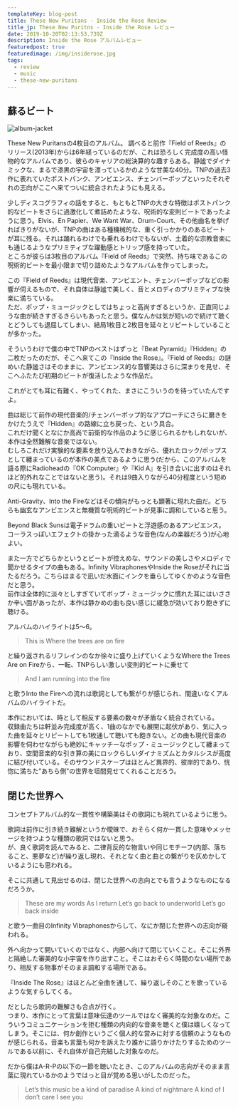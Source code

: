 ```yaml
---
templateKey: blog-post
title: These New Puritans - Inside the Rose Review
title_jp: These New Puritns - Inside the Rose レビュー
date: 2019-10-20T02:13:53.739Z
description: Inside the Rose アルバムレビュー
featuredpost: true
featuredimage: /img/insiderose.jpg
tags:
  - review
  - music
  - these-new-puritans
---
```

## 蘇るビート


![album-jacket](/img/insiderose.jpg)

These New Puritansの4枚目のアルバム。
調べると前作『Field of Reeds』のリリース(2013年)からは6年経っているのだが、これは恐ろしく完成度の高い怪物的なアルバムであり、彼らのキャリアの総決算的な趣すらある。静謐でダイナミックな、まるで漆黒の宇宙を漂っているかのような甘美な40分。TNPの過去3作に表れていたポストパンク、アンビエンス、チェンバーポップといったそれぞれの志向がここへ来てついに統合されたようにも見える。

少しディスコグラフィの話をすると、もともとTNPの大きな特徴はポストパンク的なビートをさらに過激化して煮詰めたような、呪術的な変則ビートであったように思う。Elvis、En Papier、We Want War、Drum-Court、その他曲名を挙げればきりがないが、TNPの曲はある種機械的な、重く引っかかりのあるビートが耳に残る。それは踊れるわけでも乗れるわけでもないが、土着的な宗教音楽にも通じるようなプリミティブな躍動感とトリップ感を持っていた。\
ところが彼らは3枚目のアルバム『Field of Reeds』で突然、持ち味であるこの呪術的ビートを最小限まで切り詰めたようなアルバムを作ってしまった。

この『Field of Reeds』は現代音楽、アンビエント、チェンバーポップなどの影響が伺えるもので、それ自体は静謐で美しく、音とメロディのプリミティブな快楽に満ちている。\
ただ、ポップ・ミュージックとしてはちょっと高尚すぎるというか、正直同じような曲が続きすぎるきらいもあったと思う。僕なんかは気が短いので続けて聴くとどうしても退屈してしまい、結局1枚目と2枚目を延々とリピートしていることが多かった。

そういうわけで僕の中でTNPのベストはずっと『Beat Pyramid』『Hidden』の二枚だったのだが、そこへ来てこの『Inside the Rose』。『Field of Reeds』の謎めいた静謐さはそのままに、アンビエンス的な音響美はさらに深まりを見せ、そこへふたたび初期のビートが復活したような作品だ。

これがとても耳に有難く、やってくれた、まさにこういうのを待っていたんですよ。

曲は総じて前作の現代音楽的/チェンバーポップ的なアプローチにさらに磨きをかけたうえで『Hidden』の路線に立ち戻った、という具合。\
これだけ聞くとなにか高尚で前衛的な作品のように感じられるかもしれないが、本作は全然難解な音楽ではない。\
むしろこれだけ実験的な要素を放り込んでおきながら、優れたロック/ポップスとして纏まっているのが本作の美点であるように思う(だから、このアルバムを語る際にRadioheadの『OK Computer』や『Kid A』を引き合いに出すのはそれほど的外れなことではないと思う)。それは9曲入りながら40分程度という短めの尺にも現れている。

Anti-Gravity、Into the Fireなどはその傾向がもっとも顕著に現れた曲だ。どちらも幽玄なアンビエンスと無機質な呪術的ビートが見事に調和していると思う。

Beyond Black Sunsは電子ドラムの重いビートと浮遊感のあるアンビエンス。\
コーラスっぽいエフェクトの掛かった滴るような音色(なんの楽器だろう)が心地よい。

また一方でどちらかというとビートが控えめな、サウンドの美しさやメロディで聞かせるタイプの曲もある。Infinity VibraphonesやInside the Roseがそれに当たるだろう。こちらはまるで凪いだ水面にインクを垂らしてゆくかのような音色だと思う。\
前作は全体的に淡々としすぎていてポップ・ミュージックに慣れた耳にはいささか辛い面があったが、本作は静かめの曲も良い感じに緩急が効いており飽きずに聴ける。

アルバムのハイライトは5〜6。

<blockquote>
This is Where the trees are on fire
</blockquote>
と繰り返されるリフレインのなか徐々に盛り上げていくようなWhere the Trees Are on Fireから、一転、TNPらしい激しい変則的ビートに乗せて
<blockquote>
And I am running into the fire
</blockquote>
と歌うInto the Fireへの流れは歌詞としても繋がりが感じられ、間違いなくアルバムのハイライトだ。

本作においては、時として相反する要素の数々が矛盾なく統合されている。\
収録曲たちは軒並み完成度が高く、1曲のなかでも展開に起伏があり、気に入った曲を延々とリピートしても1枚通して聴いても飽きない。どの曲も現代音楽の影響を伺わせながらも絶妙にキャッチーなポップ・ミュージックとして纏まっており、空間音楽的な引き算の美にロックらしいダイナミズムとカタルシスが高度に結び付いている。そのサウンドスケープはほとんど異界的、彼岸的であり、恍惚に満ちた”あちら側"の世界を垣間見せてくれることだろう。

## 閉じた世界へ

コンセプトアルバム的な一貫性や構築美はその歌詞にも現れているように思う。

歌詞は前作に引き続き難解というか曖昧で、おそらく何か一貫した意味やメッセージを持つような種類の歌詞ではないと思う。\
が、良く歌詞を読んでみると、二律背反的な物言いや同じモチーフ(内部、落ちること、悪夢など)が繰り返し現れ、それとなく曲と曲との繋がりを仄めかしているようにも思われる。

そこに共通して見出せるのは、閉じた世界への志向とでも言うようなものになるだろうか。

<blockquote>
These are my words
As I return
Let’s go back to underworld
Let’s go back inside
</blockquote>

と歌う一曲目のInfinity Vibraphonesからして、なにか閉じた世界への志向が窺われる。

外へ向かって開いていくのではなく、内部へ向けて閉じていくこと。そこに外界と隔絶した審美的な小宇宙を作り出すこと。そこはおそらく時間のない場所であり、相反する物事がそのまま調和する場所である。

『Inside The Rose』はほとんど全曲を通して、繰り返しそのことを歌っているような気すらしてくる。

だとしたら歌詞の難解さも合点が行く。\
つまり、本作にとって言葉は意味伝達のツールではなく審美的な対象なのだ。こういうコミュニケーションを拒む種類の内向的な音楽を聴くと僕は嬉しくなってしまう。そこには、何か創作というごく個人的な営みに対する信頼のようなものが感じられる。音楽も言葉も何かを訴えたり誰かに語りかけたりするためのツールである以前に、それ自体が自己完結した対象なのだ。

だから僕はA-R-Pの以下の一節を聴いたとき、このアルバムの志向がそのまま言葉に現れているかのようではっと目が覚める思いがしたのだった。

<blockquote>
Let’s this music be a kind of paradise
A kind of nightmare
A kind of I don’t care
I see you
</blockquote>